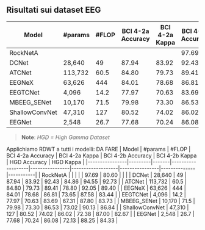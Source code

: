 ## Risultati sui dataset EEG

| Model           | #params | #FLOP | BCI 4-2a Accuracy | BCI 4-2a Kappa | BCI 4-2b Accuracy | BCI 4-2b Kappa | HGD Accuracy | HGD Kappa |
|----------------|---------|-------|-------------------|----------------|-------------------|----------------|--------------|-----------|
| RockNetA       |         |       |                   |                | 97.69             | 80.60          |              |           |
| DCNet          | 28,640  | 49    | 87.94             | 83.92          | 92.43             | 84.86          | 94.55        | 92.73     |
| ATCNet         | 113,732 | 60.5  | 84.80             | 79.73          | 89.41             | 78.80          | 92.05        | 89.40     |
| EEGNeX         | 63,626  | 444   | 84.01             | 78.68          | 86.81             | 73.65          | 87.58        | 83.44     |
| EEGTCNet       | 4,096   | 14.2  | 77.97             | 70.63          | 83.69             | 67.31          | 87.80        | 83.73     |
| MBEEG_SENet    | 10,170  | 71.5  | 79.98             | 73.30          | 86.53             | 73.02          | 90.13        | 86.84     |
| ShallowConvNet | 47,310  | 127   | 80.52             | 74.02          | 86.02             | 72.38          | 87.00        | 82.67     |
| EEGNet         | 2,548   | 26.7  | 77.68             | 70.24          | 86.08             | 72.13          | 88.25        | 84.33     |

> **Note**: *HGD = High Gamma Dataset*

Applichiamo RDWT a tutti i modelli:
DA FARE
| Model           | #params | #FLOP | BCI 4-2a Accuracy | BCI 4-2a Kappa | BCI 4-2b Accuracy | BCI 4-2b Kappa | HGD Accuracy | HGD Kappa |
|----------------|---------|-------|-------------------|----------------|-------------------|----------------|--------------|-----------|
| RockNetA       |         |       |                   |                | 97.69             | 80.60          |              |           |
| DCNet          | 28,640  | 49    | 87.94             | 83.92          | 92.43             | 84.86          | 94.55        | 92.73     |
| ATCNet         | 113,732 | 60.5  | 84.80             | 79.73          | 89.41             | 78.80          | 92.05        | 89.40     |
| EEGNeX         | 63,626  | 444   | 84.01             | 78.68          | 86.81             | 73.65          | 87.58        | 83.44     |
| EEGTCNet       | 4,096   | 14.2  | 77.97             | 70.63          | 83.69             | 67.31          | 87.80        | 83.73     |
| MBEEG_SENet    | 10,170  | 71.5  | 79.98             | 73.30          | 86.53             | 73.02          | 90.13        | 86.84     |
| ShallowConvNet | 47,310  | 127   | 80.52             | 74.02          | 86.02             | 72.38          | 87.00        | 82.67     |
| EEGNet         | 2,548   | 26.7  | 77.68             | 70.24          | 86.08             | 72.13          | 88.25        | 84.33     |


